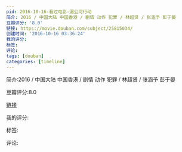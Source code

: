 ```yaml
---
pid: 2016-10-16-看过电影-湄公河行动
简介: 2016 / 中国大陆 中国香港 / 剧情 动作 犯罪 / 林超贤 / 张涵予 彭于晏
豆瓣评分: '8.0'
链接: https://movie.douban.com/subject/25815034/
创建时间: '2016-10-16 03:36:24'
我的评分:
标签:
评论:
tags: [douban]
categories: [timeline]
---
```

简介:2016 / 中国大陆 中国香港 / 剧情 动作 犯罪 / 林超贤 / 张涵予 彭于晏

豆瓣评分:8.0

[链接](https://movie.douban.com/subject/25815034/)

我的评分:

标签:

评论:

